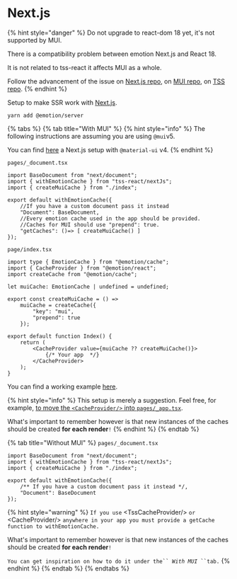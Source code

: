 # Next.js

{% hint style="danger" %}
Do not upgrade to react-dom 18 yet, it's not supported by MUI.

There is a compatibility problem between emotion Next.js and React 18.

It is not related to tss-react it affects MUI as a whole.

Follow the advancement of the issue on [Next.js repo](https://github.com/vercel/next.js/issues/36675), on [MUI repo](https://github.com/mui/material-ui/issues/32051), on [TSS repo](https://github.com/garronej/tss-react/issues/82).
{% endhint %}

Setup to make SSR work with [Next.js](https://nextjs.org).

```
yarn add @emotion/server
```

{% tabs %}
{% tab title="With MUI" %}
{% hint style="info" %}
The following instructions are assuming you are using `@mui`v5.

&#x20;You can find [here](https://github.com/garronej/tss-react/tree/main/src/test/apps/muiV4ssr) a Next.js setup with `@material-ui` v4.
{% endhint %}

`pages/_document.tsx`

```tsx
import BaseDocument from "next/document";
import { withEmotionCache } from "tss-react/nextJs";
import { createMuiCache } from "./index";

export default withEmotionCache({
    //If you have a custom document pass it instead
    "Document": BaseDocument,
    //Every emotion cache used in the app should be provided.
    //Caches for MUI should use "prepend": true.
    "getCaches": ()=> [ createMuiCache() ]
});
```

`page/index.tsx`

```tsx
import type { EmotionCache } from "@emotion/cache";
import { CacheProvider } from "@emotion/react";
import createCache from "@emotion/cache";

let muiCache: EmotionCache | undefined = undefined;

export const createMuiCache = () =>
    muiCache = createCache({
        "key": "mui",
        "prepend": true
    });

export default function Index() {
    return (
        <CacheProvider value={muiCache ?? createMuiCache()}>
            {/* Your app  */}
        </CacheProvider>
    );
}
```

You can find a working example [here](https://github.com/garronej/tss-react/tree/main/src/test/apps/ssr).

{% hint style="info" %}
This setup is merely a suggestion. Feel free, for example, [to move the `<CacheProvider/>` into `pages/_app.tsx`](https://github.com/garronej/tss-react/blob/main/src/test/apps/ssr/pages/\_app.tsx).&#x20;

What's important to remember however is that new instances of the caches should be created **for each render**`!`
{% endhint %}
{% endtab %}

{% tab title="Without MUI" %}
`pages/_document.tsx`

```tsx
import BaseDocument from "next/document";
import { withEmotionCache } from "tss-react/nextJs";
import { createMuiCache } from "./index";

export default withEmotionCache({
    /** If you have a custom document pass it instead */,
    "Document": BaseDocument
});
```

{% hint style="warning" %}
`If you use` \<TssCacheProvider/> `or` \<CacheProvider/> `anywhere in your app you must provide a getCache function to withEmotionCache.` &#x20;

What's important to remember however is that new instances of the caches should be created **for each render**`!`

`You can get inspiration on how to do it under the`` `_`With MUI`_` ``tab.`
{% endhint %}
{% endtab %}
{% endtabs %}



